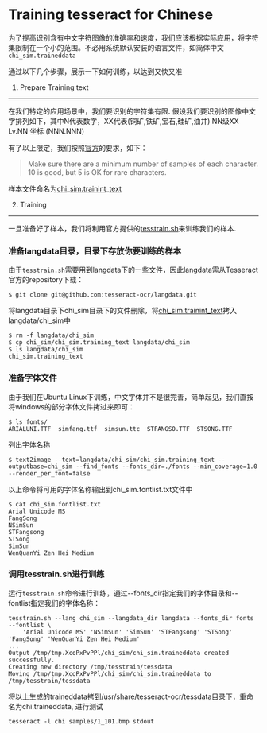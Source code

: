 Training tesseract for Chinese
==============================

为了提高识别含有中文字符图像的准确率和速度，我们应该根据实际应用，将字符集限制在一个小的范围。不必用系统默认安装的语言文件，如简体中文`chi_sim.traineddata`

通过以下几个步骤，展示一下如何训练，以达到又快又准

1. Prepare Training text
------------------------

在我们特定的应用场景中，我们要识别的字符集有限. 假设我们要识别的图像中文字排列如下，其中N代表数字，XX代表(铜矿,铁矿,宝石,硅矿,油井)
    NN级XX Lv.NN
    坐标 (NNN.NNN)

有了以上限定，我们按照[官方][1.1]的要求，如下：
> Make sure there are a minimum number of samples of each character. 10 is good, but 5 is OK for rare characters.

样本文件命名为[chi_sim.trainint_text](chi_sim/chi_sim.training_text)

2. Training
-----------

一旦准备好了样本，我们将利用官方提供的[tesstrain.sh][1.2]来训练我们的样本.

### 准备langdata目录，目录下存放你要训练的样本 ###

由于`tesstrain.sh`需要用到langdata下的一些文件，因此langdata需从Tesseract官方的repository下载：

    $ git clone git@github.com:tesseract-ocr/langdata.git

将langdata目录下chi_sim目录下的文件删除，将[chi_sim.trainint_text](chi_sim/chi_sim.training_text)拷入langdata/chi_sim中

    $ rm -f langdata/chi_sim
    $ cp chi_sim/chi_sim.training_text langdata/chi_sim
    $ ls langdata/chi_sim
    chi_sim.training_text

### 准备字体文件 ###

由于我们在Ubuntu Linux下训练，中文字体并不是很完善，简单起见，我们直按将windows的部分字体文件拷过来即可：

    $ ls fonts/
    ARIALUNI.TTF  simfang.ttf  simsun.ttc  STFANGSO.TTF  STSONG.TTF

列出字体名称

    $ text2image --text=langdata/chi_sim/chi_sim.training_text --outputbase=chi_sim --find_fonts --fonts_dir=./fonts --min_coverage=1.0 --render_per_font=false

以上命令将可用的字体名称输出到chi_sim.fontlist.txt文件中

    $ cat chi_sim.fontlist.txt
    Arial Unicode MS
    FangSong
    NSimSun
    STFangsong
    STSong
    SimSun
    WenQuanYi Zen Hei Medium

### 调用tesstrain.sh进行训练

运行`tesstrain.sh`命令进行训练，通过--fonts_dir指定我们的字体目录和--fontlist指定我们的字体名称：

    tesstrain.sh --lang chi_sim --langdata_dir langdata --fonts_dir fonts --fontlist \
        'Arial Unicode MS' 'NSimSun' 'SimSun' 'STFangsong' 'STSong' 'FangSong' 'WenQuanYi Zen Hei Medium'
    ...
    Output /tmp/tmp.XcoPxPvPPl/chi_sim/chi_sim.traineddata created successfully.
    Creating new directory /tmp/tesstrain/tessdata
    Moving /tmp/tmp.XcoPxPvPPl/chi_sim/chi_sim.traineddata to /tmp/tesstrain/tessdata


将以上生成的traineddata拷到/usr/share/tesseract-ocr/tessdata目录下，重命名为chi.traineddata, 进行测试

    tesseract -l chi samples/1_101.bmp stdout

[1.1]: https://github.com/tesseract-ocr/tesseract/wiki/Training-Tesseract
[1.2]: https://github.com/tesseract-ocr/tesseract/wiki/Training-Tesseract-%E2%80%93-tesstrain.sh
